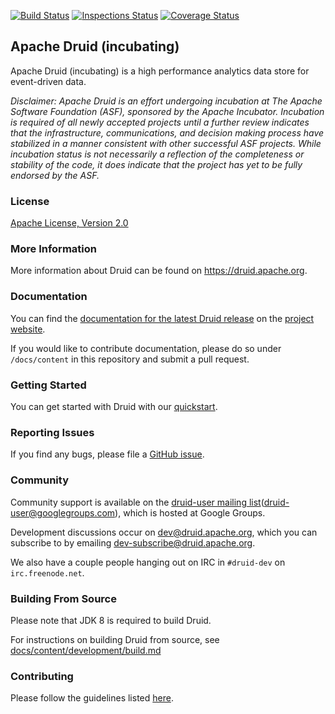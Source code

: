 <!--
  ~ Licensed to the Apache Software Foundation (ASF) under one
  ~ or more contributor license agreements.  See the NOTICE file
  ~ distributed with this work for additional information
  ~ regarding copyright ownership.  The ASF licenses this file
  ~ to you under the Apache License, Version 2.0 (the
  ~ "License"); you may not use this file except in compliance
  ~ with the License.  You may obtain a copy of the License at
  ~
  ~   http://www.apache.org/licenses/LICENSE-2.0
  ~
  ~ Unless required by applicable law or agreed to in writing,
  ~ software distributed under the License is distributed on an
  ~ "AS IS" BASIS, WITHOUT WARRANTIES OR CONDITIONS OF ANY
  ~ KIND, either express or implied.  See the License for the
  ~ specific language governing permissions and limitations
  ~ under the License.
  -->

[![Build Status](https://travis-ci.org/apache/incubator-druid.svg?branch=master)](https://travis-ci.org/apache/incubator-druid) [![Inspections Status](https://img.shields.io/teamcity/http/teamcity.jetbrains.com/s/OpenSourceProjects_Druid_Inspections.svg?label=TeamCity%20inspections)](https://teamcity.jetbrains.com/viewType.html?buildTypeId=OpenSourceProjects_Druid_Inspections) [![Coverage Status](https://coveralls.io/repos/apache/incubator-druid/badge.svg?branch=master)](https://coveralls.io/r/apache/incubator-druid?branch=master)

## Apache Druid (incubating)

Apache Druid (incubating) is a high performance analytics data store for event-driven data.

*Disclaimer: Apache Druid is an effort undergoing incubation at The Apache Software Foundation (ASF), sponsored by the Apache Incubator. Incubation is required of all newly accepted projects until a further review indicates that the infrastructure, communications, and decision making process have stabilized in a manner consistent with other successful ASF projects. While incubation status is not necessarily a reflection of the completeness or stability of the code, it does indicate that the project has yet to be fully endorsed by the ASF.*

### License

[Apache License, Version 2.0](http://www.apache.org/licenses/LICENSE-2.0)

### More Information

More information about Druid can be found on <https://druid.apache.org>.

### Documentation

You can find the [documentation for the latest Druid release](https://druid.apache.org/docs/latest/) on
the [project website](https://druid.apache.org/docs/latest/).

If you would like to contribute documentation, please do so under
`/docs/content` in this repository and submit a pull request.

### Getting Started

You can get started with Druid with our [quickstart](https://druid.apache.org/docs/latest/tutorials/quickstart.html).

### Reporting Issues

If you find any bugs, please file a [GitHub issue](https://github.com/apache/incubator-druid/issues).

### Community

Community support is available on the
[druid-user mailing list](https://groups.google.com/forum/#!forum/druid-user)(druid-user@googlegroups.com), which
is hosted at Google Groups.

Development discussions occur on [dev@druid.apache.org](https://lists.apache.org/list.html?dev@druid.apache.org), which
you can subscribe to by emailing [dev-subscribe@druid.apache.org](mailto:dev-subscribe@druid.apache.org).

We also have a couple people hanging out on IRC in `#druid-dev` on
`irc.freenode.net`.

### Building From Source

Please note that JDK 8 is required to build Druid.

For instructions on building Druid from source, see [docs/content/development/build.md](docs/content/development/build.md)

### Contributing

Please follow the guidelines listed [here](https://druid.apache.org/community/).

